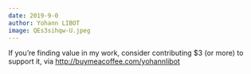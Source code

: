 ```yaml
---
date: 2019-9-0
author: Yohann LIBOT
image: QEs3sihqw-U.jpeg
---
```

If you’re finding value in my work, consider contributing $3 (or more) to support it, via http://buymeacoffee.com/yohannlibot